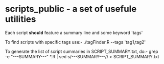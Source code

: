 # scripts_public - a set of usefule utilities


Each script __should__ feature a summary line and some keyword 'tags'


To find scripts with specific tags use:-
	./tagFinder.R --tags 'tag1,tag2'

To generate the list of script summaries in SCRIPT_SUMMARY.txt, do:-
	grep -e "---SUMMARY---" *.R | sed s/---SUMMARY---// > SCRIPT_SUMMARY.txt




